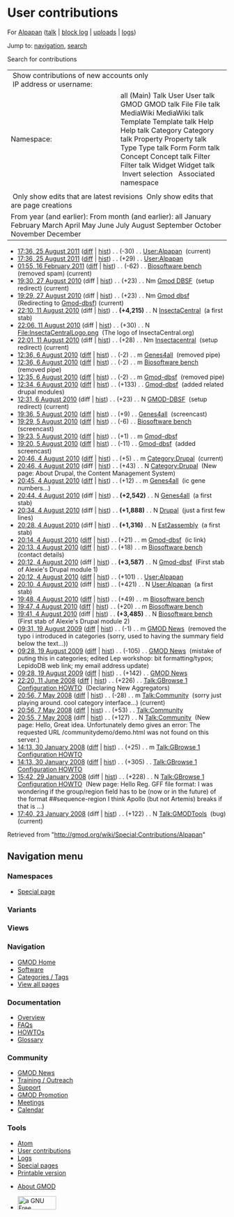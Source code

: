 <div id="mw-page-base" class="noprint">

</div>

<div id="mw-head-base" class="noprint">

</div>

<div id="content" class="mw-body" role="main">

<span id="top"></span>

<div id="mw-js-message" style="display:none;">

</div>



# <span dir="auto">User contributions</span>

<div id="bodyContent">

<div id="contentSub">

For [Alpapan](/wiki/User:Alpapan "User:Alpapan") (<a
href="/mediawiki/index.php?title=User_talk:Alpapan&amp;action=edit&amp;redlink=1"
class="new" title="User talk:Alpapan (page does not exist)">talk</a> \|
[block
log](/mediawiki/index.php?title=Special:Log/block&page=User%3AAlpapan "Special:Log/block")
\|
[uploads](/wiki/Special:ListFiles/Alpapan "Special:ListFiles/Alpapan")
\| [logs](/wiki/Special:Log/Alpapan "Special:Log/Alpapan"))

</div>

<div id="jump-to-nav" class="mw-jump">

Jump to: [navigation](#mw-navigation), [search](#p-search)

</div>

<div id="mw-content-text">

Search for contributions

<table class="mw-contributions-table">
<colgroup>
<col style="width: 50%" />
<col style="width: 50%" />
</colgroup>
<tbody>
<tr class="odd">
<td colspan="2"> Show contributions of new accounts only<br />
 IP address or username:</td>
</tr>
<tr class="even">
<td class="mw-label">Namespace:</td>
<td>all (Main) Talk User User talk GMOD GMOD talk File File talk
MediaWiki MediaWiki talk Template Template talk Help Help talk Category
Category talk Property Property talk Type Type talk Form Form talk
Concept Concept talk Filter Filter talk Widget Widget talk  
 Invert selection 
 Associated namespace </td>
</tr>
<tr class="odd">
<td colspan="2"></td>
</tr>
<tr class="even">
<td colspan="2"> Only show edits that are latest revisions
 Only show edits that are page creations</td>
</tr>
<tr class="odd">
<td colspan="2">From year (and earlier): From month (and earlier): all
January February March April May June July August September October
November December</td>
</tr>
</tbody>
</table>

- <a href="/mediawiki/index.php?title=User:Alpapan&amp;oldid=18854"
  class="mw-changeslist-date" title="User:Alpapan">17:36, 25 August
  2011</a>
  ([diff](/mediawiki/index.php?title=User:Alpapan&diff=prev&oldid=18854 "User:Alpapan")
  \|
  [hist](/mediawiki/index.php?title=User:Alpapan&action=history "User:Alpapan"))
  <span class="mw-changeslist-separator">. .</span>
  <span class="mw-plusminus-neg" dir="ltr"
  title="521 bytes after change">(-30)</span>‎
  <span class="mw-changeslist-separator">. .</span>
  <a href="/wiki/User:Alpapan" class="mw-contributions-title"
  title="User:Alpapan">User:Alpapan</a> ‎
  <span class="mw-uctop">(current)</span>
- <a href="/mediawiki/index.php?title=User:Alpapan&amp;oldid=18853"
  class="mw-changeslist-date" title="User:Alpapan">17:36, 25 August
  2011</a>
  ([diff](/mediawiki/index.php?title=User:Alpapan&diff=prev&oldid=18853 "User:Alpapan")
  \|
  [hist](/mediawiki/index.php?title=User:Alpapan&action=history "User:Alpapan"))
  <span class="mw-changeslist-separator">. .</span>
  <span class="mw-plusminus-pos" dir="ltr"
  title="551 bytes after change">(+29)</span>‎
  <span class="mw-changeslist-separator">. .</span>
  <a href="/wiki/User:Alpapan" class="mw-contributions-title"
  title="User:Alpapan">User:Alpapan</a> ‎
- <a href="/mediawiki/index.php?title=Biosoftware_bench&amp;oldid=16944"
  class="mw-changeslist-date" title="Biosoftware bench">01:55, 16 February
  2011</a>
  ([diff](/mediawiki/index.php?title=Biosoftware_bench&diff=prev&oldid=16944 "Biosoftware bench")
  \|
  [hist](/mediawiki/index.php?title=Biosoftware_bench&action=history "Biosoftware bench"))
  <span class="mw-changeslist-separator">. .</span>
  <span class="mw-plusminus-neg" dir="ltr"
  title="3,563 bytes after change">(-62)</span>‎
  <span class="mw-changeslist-separator">. .</span>
  <a href="/wiki/Biosoftware_bench" class="mw-contributions-title"
  title="Biosoftware bench">Biosoftware bench</a> ‎
  <span class="comment">(removed spam)</span>
  <span class="mw-uctop">(current)</span>
- <a href="/mediawiki/index.php?title=Gmod_DBSF&amp;oldid=14327"
  class="mw-changeslist-date" title="Gmod DBSF">19:30, 27 August 2010</a>
  (diff \|
  [hist](/mediawiki/index.php?title=Gmod_DBSF&action=history "Gmod DBSF"))
  <span class="mw-changeslist-separator">. .</span>
  <span class="mw-plusminus-pos" dir="ltr"
  title="23 bytes after change">(+23)</span>‎
  <span class="mw-changeslist-separator">. .</span> Nm
  <a href="/mediawiki/index.php?title=Gmod_DBSF&amp;redirect=no"
  class="mw-redirect mw-contributions-title" title="Gmod DBSF">Gmod
  DBSF</a> ‎ <span class="comment">(setup redirect)</span>
  <span class="mw-uctop">(current)</span>
- <a href="/mediawiki/index.php?title=Gmod_dbsf&amp;oldid=14326"
  class="mw-changeslist-date" title="Gmod dbsf">19:29, 27 August 2010</a>
  (diff \|
  [hist](/mediawiki/index.php?title=Gmod_dbsf&action=history "Gmod dbsf"))
  <span class="mw-changeslist-separator">. .</span>
  <span class="mw-plusminus-pos" dir="ltr"
  title="23 bytes after change">(+23)</span>‎
  <span class="mw-changeslist-separator">. .</span> Nm
  <a href="/mediawiki/index.php?title=Gmod_dbsf&amp;redirect=no"
  class="mw-redirect mw-contributions-title" title="Gmod dbsf">Gmod
  dbsf</a> ‎ <span class="comment">(Redirecting to
  [Gmod-dbsf](/wiki/Gmod-dbsf "Gmod-dbsf"))</span>
  <span class="mw-uctop">(current)</span>
- <a href="/mediawiki/index.php?title=InsectaCentral&amp;oldid=14138"
  class="mw-changeslist-date" title="InsectaCentral">22:10, 11 August
  2010</a> (diff \|
  [hist](/mediawiki/index.php?title=InsectaCentral&action=history "InsectaCentral"))
  <span class="mw-changeslist-separator">. .</span> **(+4,215)**‎
  <span class="mw-changeslist-separator">. .</span> N
  <a href="/wiki/InsectaCentral" class="mw-contributions-title"
  title="InsectaCentral">InsectaCentral</a> ‎ <span class="comment">(a
  first stab)</span>
- <a
  href="/mediawiki/index.php?title=File:InsectaCentralLogo.png&amp;oldid=14137"
  class="mw-changeslist-date" title="File:InsectaCentralLogo.png">22:06,
  11 August 2010</a> (diff \|
  [hist](/mediawiki/index.php?title=File:InsectaCentralLogo.png&action=history "File:InsectaCentralLogo.png"))
  <span class="mw-changeslist-separator">. .</span>
  <span class="mw-plusminus-pos" dir="ltr"
  title="30 bytes after change">(+30)</span>‎
  <span class="mw-changeslist-separator">. .</span> N
  <a href="/wiki/File:InsectaCentralLogo.png"
  class="mw-contributions-title"
  title="File:InsectaCentralLogo.png">File:InsectaCentralLogo.png</a> ‎
  <span class="comment">(The logo of InsectaCentral.org)</span>
- <a href="/mediawiki/index.php?title=Insectacentral&amp;oldid=14136"
  class="mw-changeslist-date" title="Insectacentral">22:01, 11 August
  2010</a> (diff \|
  [hist](/mediawiki/index.php?title=Insectacentral&action=history "Insectacentral"))
  <span class="mw-changeslist-separator">. .</span>
  <span class="mw-plusminus-pos" dir="ltr"
  title="28 bytes after change">(+28)</span>‎
  <span class="mw-changeslist-separator">. .</span> Nm
  <a href="/mediawiki/index.php?title=Insectacentral&amp;redirect=no"
  class="mw-redirect mw-contributions-title"
  title="Insectacentral">Insectacentral</a> ‎
  <span class="comment">(setup redirect)</span>
  <span class="mw-uctop">(current)</span>
- <a href="/mediawiki/index.php?title=Genes4all&amp;oldid=14108"
  class="mw-changeslist-date" title="Genes4all">12:36, 6 August 2010</a>
  ([diff](/mediawiki/index.php?title=Genes4all&diff=prev&oldid=14108 "Genes4all")
  \|
  [hist](/mediawiki/index.php?title=Genes4all&action=history "Genes4all"))
  <span class="mw-changeslist-separator">. .</span>
  <span class="mw-plusminus-neg" dir="ltr"
  title="2,561 bytes after change">(-2)</span>‎
  <span class="mw-changeslist-separator">. .</span> m
  <a href="/wiki/Genes4all" class="mw-contributions-title"
  title="Genes4all">Genes4all</a> ‎ <span class="comment">(removed
  pipe)</span>
- <a href="/mediawiki/index.php?title=Biosoftware_bench&amp;oldid=14107"
  class="mw-changeslist-date" title="Biosoftware bench">12:36, 6 August
  2010</a>
  ([diff](/mediawiki/index.php?title=Biosoftware_bench&diff=prev&oldid=14107 "Biosoftware bench")
  \|
  [hist](/mediawiki/index.php?title=Biosoftware_bench&action=history "Biosoftware bench"))
  <span class="mw-changeslist-separator">. .</span>
  <span class="mw-plusminus-neg" dir="ltr"
  title="3,564 bytes after change">(-2)</span>‎
  <span class="mw-changeslist-separator">. .</span> m
  <a href="/wiki/Biosoftware_bench" class="mw-contributions-title"
  title="Biosoftware bench">Biosoftware bench</a> ‎
  <span class="comment">(removed pipe)</span>
- <a href="/mediawiki/index.php?title=Gmod-dbsf&amp;oldid=14106"
  class="mw-changeslist-date" title="Gmod-dbsf">12:35, 6 August 2010</a>
  ([diff](/mediawiki/index.php?title=Gmod-dbsf&diff=prev&oldid=14106 "Gmod-dbsf")
  \|
  [hist](/mediawiki/index.php?title=Gmod-dbsf&action=history "Gmod-dbsf"))
  <span class="mw-changeslist-separator">. .</span>
  <span class="mw-plusminus-neg" dir="ltr"
  title="3,729 bytes after change">(-2)</span>‎
  <span class="mw-changeslist-separator">. .</span> m
  <a href="/wiki/Gmod-dbsf" class="mw-contributions-title"
  title="Gmod-dbsf">Gmod-dbsf</a> ‎ <span class="comment">(removed
  pipe)</span>
- <a href="/mediawiki/index.php?title=Gmod-dbsf&amp;oldid=14105"
  class="mw-changeslist-date" title="Gmod-dbsf">12:34, 6 August 2010</a>
  ([diff](/mediawiki/index.php?title=Gmod-dbsf&diff=prev&oldid=14105 "Gmod-dbsf")
  \|
  [hist](/mediawiki/index.php?title=Gmod-dbsf&action=history "Gmod-dbsf"))
  <span class="mw-changeslist-separator">. .</span>
  <span class="mw-plusminus-pos" dir="ltr"
  title="3,731 bytes after change">(+133)</span>‎
  <span class="mw-changeslist-separator">. .</span>
  <a href="/wiki/Gmod-dbsf" class="mw-contributions-title"
  title="Gmod-dbsf">Gmod-dbsf</a> ‎ <span class="comment">(added related
  drupal modules)</span>
- <a href="/mediawiki/index.php?title=GMOD-DBSF&amp;oldid=14104"
  class="mw-changeslist-date" title="GMOD-DBSF">12:31, 6 August 2010</a>
  (diff \|
  [hist](/mediawiki/index.php?title=GMOD-DBSF&action=history "GMOD-DBSF"))
  <span class="mw-changeslist-separator">. .</span>
  <span class="mw-plusminus-pos" dir="ltr"
  title="23 bytes after change">(+23)</span>‎
  <span class="mw-changeslist-separator">. .</span> N
  <a href="/mediawiki/index.php?title=GMOD-DBSF&amp;redirect=no"
  class="mw-redirect mw-contributions-title"
  title="GMOD-DBSF">GMOD-DBSF</a> ‎ <span class="comment">(setup
  redirect)</span> <span class="mw-uctop">(current)</span>
- <a href="/mediawiki/index.php?title=Genes4all&amp;oldid=14087"
  class="mw-changeslist-date" title="Genes4all">19:36, 5 August 2010</a>
  ([diff](/mediawiki/index.php?title=Genes4all&diff=prev&oldid=14087 "Genes4all")
  \|
  [hist](/mediawiki/index.php?title=Genes4all&action=history "Genes4all"))
  <span class="mw-changeslist-separator">. .</span>
  <span class="mw-plusminus-pos" dir="ltr"
  title="2,563 bytes after change">(+9)</span>‎
  <span class="mw-changeslist-separator">. .</span>
  <a href="/wiki/Genes4all" class="mw-contributions-title"
  title="Genes4all">Genes4all</a> ‎
  <span class="comment">(screencast)</span>
- <a href="/mediawiki/index.php?title=Biosoftware_bench&amp;oldid=14086"
  class="mw-changeslist-date" title="Biosoftware bench">19:29, 5 August
  2010</a>
  ([diff](/mediawiki/index.php?title=Biosoftware_bench&diff=prev&oldid=14086 "Biosoftware bench")
  \|
  [hist](/mediawiki/index.php?title=Biosoftware_bench&action=history "Biosoftware bench"))
  <span class="mw-changeslist-separator">. .</span>
  <span class="mw-plusminus-neg" dir="ltr"
  title="3,566 bytes after change">(-6)</span>‎
  <span class="mw-changeslist-separator">. .</span>
  <a href="/wiki/Biosoftware_bench" class="mw-contributions-title"
  title="Biosoftware bench">Biosoftware bench</a> ‎
  <span class="comment">(screencast)</span>
- <a href="/mediawiki/index.php?title=Gmod-dbsf&amp;oldid=14085"
  class="mw-changeslist-date" title="Gmod-dbsf">19:23, 5 August 2010</a>
  ([diff](/mediawiki/index.php?title=Gmod-dbsf&diff=prev&oldid=14085 "Gmod-dbsf")
  \|
  [hist](/mediawiki/index.php?title=Gmod-dbsf&action=history "Gmod-dbsf"))
  <span class="mw-changeslist-separator">. .</span>
  <span class="mw-plusminus-pos" dir="ltr"
  title="3,598 bytes after change">(+1)</span>‎
  <span class="mw-changeslist-separator">. .</span> m
  <a href="/wiki/Gmod-dbsf" class="mw-contributions-title"
  title="Gmod-dbsf">Gmod-dbsf</a> ‎
- <a href="/mediawiki/index.php?title=Gmod-dbsf&amp;oldid=14084"
  class="mw-changeslist-date" title="Gmod-dbsf">19:20, 5 August 2010</a>
  ([diff](/mediawiki/index.php?title=Gmod-dbsf&diff=prev&oldid=14084 "Gmod-dbsf")
  \|
  [hist](/mediawiki/index.php?title=Gmod-dbsf&action=history "Gmod-dbsf"))
  <span class="mw-changeslist-separator">. .</span>
  <span class="mw-plusminus-neg" dir="ltr"
  title="3,597 bytes after change">(-11)</span>‎
  <span class="mw-changeslist-separator">. .</span>
  <a href="/wiki/Gmod-dbsf" class="mw-contributions-title"
  title="Gmod-dbsf">Gmod-dbsf</a> ‎ <span class="comment">(added
  screencast)</span>
- <a href="/mediawiki/index.php?title=Category:Drupal&amp;oldid=14038"
  class="mw-changeslist-date" title="Category:Drupal">20:46, 4 August
  2010</a>
  ([diff](/mediawiki/index.php?title=Category:Drupal&diff=prev&oldid=14038 "Category:Drupal")
  \|
  [hist](/mediawiki/index.php?title=Category:Drupal&action=history "Category:Drupal"))
  <span class="mw-changeslist-separator">. .</span>
  <span class="mw-plusminus-pos" dir="ltr"
  title="48 bytes after change">(+5)</span>‎
  <span class="mw-changeslist-separator">. .</span> m
  <a href="/wiki/Category:Drupal" class="mw-contributions-title"
  title="Category:Drupal">Category:Drupal</a> ‎
  <span class="mw-uctop">(current)</span>
- <a href="/mediawiki/index.php?title=Category:Drupal&amp;oldid=14037"
  class="mw-changeslist-date" title="Category:Drupal">20:46, 4 August
  2010</a> (diff \|
  [hist](/mediawiki/index.php?title=Category:Drupal&action=history "Category:Drupal"))
  <span class="mw-changeslist-separator">. .</span>
  <span class="mw-plusminus-pos" dir="ltr"
  title="43 bytes after change">(+43)</span>‎
  <span class="mw-changeslist-separator">. .</span> N
  <a href="/wiki/Category:Drupal" class="mw-contributions-title"
  title="Category:Drupal">Category:Drupal</a> ‎
  <span class="comment">(New page: About Drupal, the Content Management
  System)</span>
- <a href="/mediawiki/index.php?title=Genes4all&amp;oldid=14036"
  class="mw-changeslist-date" title="Genes4all">20:45, 4 August 2010</a>
  ([diff](/mediawiki/index.php?title=Genes4all&diff=prev&oldid=14036 "Genes4all")
  \|
  [hist](/mediawiki/index.php?title=Genes4all&action=history "Genes4all"))
  <span class="mw-changeslist-separator">. .</span>
  <span class="mw-plusminus-pos" dir="ltr"
  title="2,554 bytes after change">(+12)</span>‎
  <span class="mw-changeslist-separator">. .</span> m
  <a href="/wiki/Genes4all" class="mw-contributions-title"
  title="Genes4all">Genes4all</a> ‎ <span class="comment">(ic gene
  numbers...)</span>
- <a href="/mediawiki/index.php?title=Genes4all&amp;oldid=14035"
  class="mw-changeslist-date" title="Genes4all">20:44, 4 August 2010</a>
  (diff \|
  [hist](/mediawiki/index.php?title=Genes4all&action=history "Genes4all"))
  <span class="mw-changeslist-separator">. .</span> **(+2,542)**‎
  <span class="mw-changeslist-separator">. .</span> N
  <a href="/wiki/Genes4all" class="mw-contributions-title"
  title="Genes4all">Genes4all</a> ‎ <span class="comment">(a first
  stab)</span>
- <a href="/mediawiki/index.php?title=Drupal&amp;oldid=14034"
  class="mw-changeslist-date" title="Drupal">20:34, 4 August 2010</a>
  (diff \|
  [hist](/mediawiki/index.php?title=Drupal&action=history "Drupal"))
  <span class="mw-changeslist-separator">. .</span> **(+1,888)**‎
  <span class="mw-changeslist-separator">. .</span> N
  <a href="/wiki/Drupal" class="mw-contributions-title"
  title="Drupal">Drupal</a> ‎ <span class="comment">(just a first few
  lines)</span>
- <a href="/mediawiki/index.php?title=Est2assembly&amp;oldid=14033"
  class="mw-changeslist-date" title="Est2assembly">20:28, 4 August
  2010</a> (diff \|
  [hist](/mediawiki/index.php?title=Est2assembly&action=history "Est2assembly"))
  <span class="mw-changeslist-separator">. .</span> **(+1,316)**‎
  <span class="mw-changeslist-separator">. .</span> N
  <a href="/wiki/Est2assembly" class="mw-contributions-title"
  title="Est2assembly">Est2assembly</a> ‎ <span class="comment">(a first
  stab)</span>
- <a href="/mediawiki/index.php?title=Gmod-dbsf&amp;oldid=14032"
  class="mw-changeslist-date" title="Gmod-dbsf">20:14, 4 August 2010</a>
  ([diff](/mediawiki/index.php?title=Gmod-dbsf&diff=prev&oldid=14032 "Gmod-dbsf")
  \|
  [hist](/mediawiki/index.php?title=Gmod-dbsf&action=history "Gmod-dbsf"))
  <span class="mw-changeslist-separator">. .</span>
  <span class="mw-plusminus-pos" dir="ltr"
  title="3,608 bytes after change">(+21)</span>‎
  <span class="mw-changeslist-separator">. .</span> m
  <a href="/wiki/Gmod-dbsf" class="mw-contributions-title"
  title="Gmod-dbsf">Gmod-dbsf</a> ‎ <span class="comment">(ic
  link)</span>
- <a href="/mediawiki/index.php?title=Biosoftware_bench&amp;oldid=14031"
  class="mw-changeslist-date" title="Biosoftware bench">20:13, 4 August
  2010</a>
  ([diff](/mediawiki/index.php?title=Biosoftware_bench&diff=prev&oldid=14031 "Biosoftware bench")
  \|
  [hist](/mediawiki/index.php?title=Biosoftware_bench&action=history "Biosoftware bench"))
  <span class="mw-changeslist-separator">. .</span>
  <span class="mw-plusminus-pos" dir="ltr"
  title="3,572 bytes after change">(+18)</span>‎
  <span class="mw-changeslist-separator">. .</span> m
  <a href="/wiki/Biosoftware_bench" class="mw-contributions-title"
  title="Biosoftware bench">Biosoftware bench</a> ‎
  <span class="comment">(contact details)</span>
- <a href="/mediawiki/index.php?title=Gmod-dbsf&amp;oldid=14030"
  class="mw-changeslist-date" title="Gmod-dbsf">20:12, 4 August 2010</a>
  (diff \|
  [hist](/mediawiki/index.php?title=Gmod-dbsf&action=history "Gmod-dbsf"))
  <span class="mw-changeslist-separator">. .</span> **(+3,587)**‎
  <span class="mw-changeslist-separator">. .</span> N
  <a href="/wiki/Gmod-dbsf" class="mw-contributions-title"
  title="Gmod-dbsf">Gmod-dbsf</a> ‎ <span class="comment">(First stab of
  Alexie's Drupal module 1)</span>
- <a href="/mediawiki/index.php?title=User:Alpapan&amp;oldid=14029"
  class="mw-changeslist-date" title="User:Alpapan">20:12, 4 August
  2010</a>
  ([diff](/mediawiki/index.php?title=User:Alpapan&diff=prev&oldid=14029 "User:Alpapan")
  \|
  [hist](/mediawiki/index.php?title=User:Alpapan&action=history "User:Alpapan"))
  <span class="mw-changeslist-separator">. .</span>
  <span class="mw-plusminus-pos" dir="ltr"
  title="522 bytes after change">(+101)</span>‎
  <span class="mw-changeslist-separator">. .</span>
  <a href="/wiki/User:Alpapan" class="mw-contributions-title"
  title="User:Alpapan">User:Alpapan</a> ‎
- <a href="/mediawiki/index.php?title=User:Alpapan&amp;oldid=14028"
  class="mw-changeslist-date" title="User:Alpapan">20:10, 4 August
  2010</a> (diff \|
  [hist](/mediawiki/index.php?title=User:Alpapan&action=history "User:Alpapan"))
  <span class="mw-changeslist-separator">. .</span>
  <span class="mw-plusminus-pos" dir="ltr"
  title="421 bytes after change">(+421)</span>‎
  <span class="mw-changeslist-separator">. .</span> N
  <a href="/wiki/User:Alpapan" class="mw-contributions-title"
  title="User:Alpapan">User:Alpapan</a> ‎ <span class="comment">(a first
  stab)</span>
- <a href="/mediawiki/index.php?title=Biosoftware_bench&amp;oldid=14023"
  class="mw-changeslist-date" title="Biosoftware bench">19:48, 4 August
  2010</a>
  ([diff](/mediawiki/index.php?title=Biosoftware_bench&diff=prev&oldid=14023 "Biosoftware bench")
  \|
  [hist](/mediawiki/index.php?title=Biosoftware_bench&action=history "Biosoftware bench"))
  <span class="mw-changeslist-separator">. .</span>
  <span class="mw-plusminus-pos" dir="ltr"
  title="3,554 bytes after change">(+49)</span>‎
  <span class="mw-changeslist-separator">. .</span> m
  <a href="/wiki/Biosoftware_bench" class="mw-contributions-title"
  title="Biosoftware bench">Biosoftware bench</a> ‎
- <a href="/mediawiki/index.php?title=Biosoftware_bench&amp;oldid=14022"
  class="mw-changeslist-date" title="Biosoftware bench">19:47, 4 August
  2010</a>
  ([diff](/mediawiki/index.php?title=Biosoftware_bench&diff=prev&oldid=14022 "Biosoftware bench")
  \|
  [hist](/mediawiki/index.php?title=Biosoftware_bench&action=history "Biosoftware bench"))
  <span class="mw-changeslist-separator">. .</span>
  <span class="mw-plusminus-pos" dir="ltr"
  title="3,505 bytes after change">(+20)</span>‎
  <span class="mw-changeslist-separator">. .</span> m
  <a href="/wiki/Biosoftware_bench" class="mw-contributions-title"
  title="Biosoftware bench">Biosoftware bench</a> ‎
- <a href="/mediawiki/index.php?title=Biosoftware_bench&amp;oldid=14021"
  class="mw-changeslist-date" title="Biosoftware bench">19:41, 4 August
  2010</a> (diff \|
  [hist](/mediawiki/index.php?title=Biosoftware_bench&action=history "Biosoftware bench"))
  <span class="mw-changeslist-separator">. .</span> **(+3,485)**‎
  <span class="mw-changeslist-separator">. .</span> N
  <a href="/wiki/Biosoftware_bench" class="mw-contributions-title"
  title="Biosoftware bench">Biosoftware bench</a> ‎
  <span class="comment">(First stab of Alexie's Drupal module 2)</span>
- <a href="/mediawiki/index.php?title=GMOD_News&amp;oldid=9037"
  class="mw-changeslist-date" title="GMOD News">09:31, 19 August 2009</a>
  ([diff](/mediawiki/index.php?title=GMOD_News&diff=prev&oldid=9037 "GMOD News")
  \|
  [hist](/mediawiki/index.php?title=GMOD_News&action=history "GMOD News"))
  <span class="mw-changeslist-separator">. .</span>
  <span class="mw-plusminus-neg" dir="ltr"
  title="29,165 bytes after change">(-1)</span>‎
  <span class="mw-changeslist-separator">. .</span> m
  <a href="/wiki/GMOD_News" class="mw-contributions-title"
  title="GMOD News">GMOD News</a> ‎ <span class="comment">(removed the
  typo i introduced in categories (sorry, used to having the summary
  field below the text...))</span>
- <a href="/mediawiki/index.php?title=GMOD_News&amp;oldid=9036"
  class="mw-changeslist-date" title="GMOD News">09:28, 19 August 2009</a>
  ([diff](/mediawiki/index.php?title=GMOD_News&diff=prev&oldid=9036 "GMOD News")
  \|
  [hist](/mediawiki/index.php?title=GMOD_News&action=history "GMOD News"))
  <span class="mw-changeslist-separator">. .</span>
  <span class="mw-plusminus-neg" dir="ltr"
  title="29,166 bytes after change">(-105)</span>‎
  <span class="mw-changeslist-separator">. .</span>
  <a href="/wiki/GMOD_News" class="mw-contributions-title"
  title="GMOD News">GMOD News</a> ‎ <span class="comment">(mistake of
  puting this in categories; edited Lep workshop: bit formatting/typos;
  LepidoDB web link; my email address update)</span>
- <a href="/mediawiki/index.php?title=GMOD_News&amp;oldid=9035"
  class="mw-changeslist-date" title="GMOD News">09:28, 19 August 2009</a>
  ([diff](/mediawiki/index.php?title=GMOD_News&diff=prev&oldid=9035 "GMOD News")
  \|
  [hist](/mediawiki/index.php?title=GMOD_News&action=history "GMOD News"))
  <span class="mw-changeslist-separator">. .</span>
  <span class="mw-plusminus-pos" dir="ltr"
  title="29,271 bytes after change">(+142)</span>‎
  <span class="mw-changeslist-separator">. .</span>
  <a href="/wiki/GMOD_News" class="mw-contributions-title"
  title="GMOD News">GMOD News</a> ‎
- <a
  href="/mediawiki/index.php?title=Talk:GBrowse_1_Configuration_HOWTO&amp;oldid=5596"
  class="mw-changeslist-date"
  title="Talk:GBrowse 1 Configuration HOWTO">22:20, 11 June 2008</a>
  ([diff](/mediawiki/index.php?title=Talk:GBrowse_1_Configuration_HOWTO&diff=prev&oldid=5596 "Talk:GBrowse 1 Configuration HOWTO")
  \|
  [hist](/mediawiki/index.php?title=Talk:GBrowse_1_Configuration_HOWTO&action=history "Talk:GBrowse 1 Configuration HOWTO"))
  <span class="mw-changeslist-separator">. .</span>
  <span class="mw-plusminus-pos" dir="ltr"
  title="1,613 bytes after change">(+226)</span>‎
  <span class="mw-changeslist-separator">. .</span>
  <a href="/wiki/Talk:GBrowse_1_Configuration_HOWTO"
  class="mw-contributions-title"
  title="Talk:GBrowse 1 Configuration HOWTO">Talk:GBrowse 1 Configuration
  HOWTO</a> ‎ <span class="comment">(Declaring New Aggregators)</span>
- <a href="/mediawiki/index.php?title=Talk:Community&amp;oldid=5314"
  class="mw-changeslist-date" title="Talk:Community">20:56, 7 May 2008</a>
  ([diff](/mediawiki/index.php?title=Talk:Community&diff=prev&oldid=5314 "Talk:Community")
  \|
  [hist](/mediawiki/index.php?title=Talk:Community&action=history "Talk:Community"))
  <span class="mw-changeslist-separator">. .</span>
  <span class="mw-plusminus-neg" dir="ltr"
  title="152 bytes after change">(-28)</span>‎
  <span class="mw-changeslist-separator">. .</span> m
  <a href="/wiki/Talk:Community" class="mw-contributions-title"
  title="Talk:Community">Talk:Community</a> ‎
  <span class="comment">(sorry just playing around. cool category
  interface...)</span> <span class="mw-uctop">(current)</span>
- <a href="/mediawiki/index.php?title=Talk:Community&amp;oldid=5313"
  class="mw-changeslist-date" title="Talk:Community">20:56, 7 May 2008</a>
  ([diff](/mediawiki/index.php?title=Talk:Community&diff=prev&oldid=5313 "Talk:Community")
  \|
  [hist](/mediawiki/index.php?title=Talk:Community&action=history "Talk:Community"))
  <span class="mw-changeslist-separator">. .</span>
  <span class="mw-plusminus-pos" dir="ltr"
  title="180 bytes after change">(+53)</span>‎
  <span class="mw-changeslist-separator">. .</span>
  <a href="/wiki/Talk:Community" class="mw-contributions-title"
  title="Talk:Community">Talk:Community</a> ‎
- <a href="/mediawiki/index.php?title=Talk:Community&amp;oldid=5312"
  class="mw-changeslist-date" title="Talk:Community">20:55, 7 May 2008</a>
  (diff \|
  [hist](/mediawiki/index.php?title=Talk:Community&action=history "Talk:Community"))
  <span class="mw-changeslist-separator">. .</span>
  <span class="mw-plusminus-pos" dir="ltr"
  title="127 bytes after change">(+127)</span>‎
  <span class="mw-changeslist-separator">. .</span> N
  <a href="/wiki/Talk:Community" class="mw-contributions-title"
  title="Talk:Community">Talk:Community</a> ‎ <span class="comment">(New
  page: Hello, Great idea. Unfortunately demo gives an error: The
  requested URL /communitydemo/demo.html was not found on this
  server.)</span>
- <a
  href="/mediawiki/index.php?title=Talk:GBrowse_1_Configuration_HOWTO&amp;oldid=4516"
  class="mw-changeslist-date"
  title="Talk:GBrowse 1 Configuration HOWTO">14:13, 30 January 2008</a>
  ([diff](/mediawiki/index.php?title=Talk:GBrowse_1_Configuration_HOWTO&diff=prev&oldid=4516 "Talk:GBrowse 1 Configuration HOWTO")
  \|
  [hist](/mediawiki/index.php?title=Talk:GBrowse_1_Configuration_HOWTO&action=history "Talk:GBrowse 1 Configuration HOWTO"))
  <span class="mw-changeslist-separator">. .</span>
  <span class="mw-plusminus-pos" dir="ltr"
  title="951 bytes after change">(+25)</span>‎
  <span class="mw-changeslist-separator">. .</span> m
  <a href="/wiki/Talk:GBrowse_1_Configuration_HOWTO"
  class="mw-contributions-title"
  title="Talk:GBrowse 1 Configuration HOWTO">Talk:GBrowse 1 Configuration
  HOWTO</a> ‎
- <a
  href="/mediawiki/index.php?title=Talk:GBrowse_1_Configuration_HOWTO&amp;oldid=4515"
  class="mw-changeslist-date"
  title="Talk:GBrowse 1 Configuration HOWTO">14:13, 30 January 2008</a>
  ([diff](/mediawiki/index.php?title=Talk:GBrowse_1_Configuration_HOWTO&diff=prev&oldid=4515 "Talk:GBrowse 1 Configuration HOWTO")
  \|
  [hist](/mediawiki/index.php?title=Talk:GBrowse_1_Configuration_HOWTO&action=history "Talk:GBrowse 1 Configuration HOWTO"))
  <span class="mw-changeslist-separator">. .</span>
  <span class="mw-plusminus-pos" dir="ltr"
  title="926 bytes after change">(+305)</span>‎
  <span class="mw-changeslist-separator">. .</span>
  <a href="/wiki/Talk:GBrowse_1_Configuration_HOWTO"
  class="mw-contributions-title"
  title="Talk:GBrowse 1 Configuration HOWTO">Talk:GBrowse 1 Configuration
  HOWTO</a> ‎
- <a
  href="/mediawiki/index.php?title=Talk:GBrowse_1_Configuration_HOWTO&amp;oldid=4377"
  class="mw-changeslist-date"
  title="Talk:GBrowse 1 Configuration HOWTO">15:42, 29 January 2008</a>
  (diff \|
  [hist](/mediawiki/index.php?title=Talk:GBrowse_1_Configuration_HOWTO&action=history "Talk:GBrowse 1 Configuration HOWTO"))
  <span class="mw-changeslist-separator">. .</span>
  <span class="mw-plusminus-pos" dir="ltr"
  title="228 bytes after change">(+228)</span>‎
  <span class="mw-changeslist-separator">. .</span> N
  <a href="/wiki/Talk:GBrowse_1_Configuration_HOWTO"
  class="mw-contributions-title"
  title="Talk:GBrowse 1 Configuration HOWTO">Talk:GBrowse 1 Configuration
  HOWTO</a> ‎ <span class="comment">(New page: Hello Reg. GFF file
  format: I was wondering if the group/region field has to be (now or in
  the future) of the format \##sequence-region I think Apollo (but not
  Artemis) breaks if that is ...)</span>
- <a href="/mediawiki/index.php?title=Talk:GMODTools&amp;oldid=4134"
  class="mw-changeslist-date" title="Talk:GMODTools">17:40, 23 January
  2008</a> (diff \|
  [hist](/mediawiki/index.php?title=Talk:GMODTools&action=history "Talk:GMODTools"))
  <span class="mw-changeslist-separator">. .</span>
  <span class="mw-plusminus-pos" dir="ltr"
  title="122 bytes after change">(+122)</span>‎
  <span class="mw-changeslist-separator">. .</span> N
  <a href="/wiki/Talk:GMODTools" class="mw-contributions-title"
  title="Talk:GMODTools">Talk:GMODTools</a> ‎
  <span class="comment">(bug)</span>
  <span class="mw-uctop">(current)</span>

</div>

<div class="printfooter">

Retrieved from "<http://gmod.org/wiki/Special:Contributions/Alpapan>"

</div>

<div id="catlinks" class="catlinks catlinks-allhidden">

</div>

<div class="visualClear">

</div>

</div>

</div>

<div id="mw-navigation">

## Navigation menu

<div id="mw-head">



<div id="left-navigation">

<div id="p-namespaces" class="vectorTabs" role="navigation"
aria-labelledby="p-namespaces-label">

### Namespaces

- <span id="ca-nstab-special">[Special
  page](/wiki/Special:Contributions/Alpapan "This is a special page, you cannot edit the page itself")</span>

</div>

<div id="p-variants" class="vectorMenu emptyPortlet" role="navigation"
aria-labelledby="p-variants-label">

### 

### Variants[](#)

<div class="menu">

</div>

</div>

</div>

<div id="right-navigation">

<div id="p-views" class="vectorTabs emptyPortlet" role="navigation"
aria-labelledby="p-views-label">

### Views

</div>



</div>



</div>

</div>

</div>

<div id="mw-panel">

<div id="p-logo" role="banner">

<a href="/wiki/Main_Page"
style="background-image: url(http://gmod.org/images/GMOD-cogs.png);"
title="Visit the main page"></a>

</div>

<div id="p-Navigation" class="portal" role="navigation"
aria-labelledby="p-Navigation-label">

### Navigation

<div class="body">

- <span id="n-GMOD-Home">[GMOD Home](/wiki/Main_Page)</span>
- <span id="n-Software">[Software](/wiki/GMOD_Components)</span>
- <span id="n-Categories-.2F-Tags">[Categories /
  Tags](/wiki/Categories)</span>
- <span id="n-View-all-pages">[View all
  pages](/wiki/Special:AllPages)</span>

</div>

</div>

<div id="p-Documentation" class="portal" role="navigation"
aria-labelledby="p-Documentation-label">

### Documentation

<div class="body">

- <span id="n-Overview">[Overview](/wiki/Overview)</span>
- <span id="n-FAQs">[FAQs](/wiki/Category:FAQ)</span>
- <span id="n-HOWTOs">[HOWTOs](/wiki/Category:HOWTO)</span>
- <span id="n-Glossary">[Glossary](/wiki/Glossary)</span>

</div>

</div>

<div id="p-Community" class="portal" role="navigation"
aria-labelledby="p-Community-label">

### Community

<div class="body">

- <span id="n-GMOD-News">[GMOD News](/wiki/GMOD_News)</span>
- <span id="n-Training-.2F-Outreach">[Training /
  Outreach](/wiki/Training_and_Outreach)</span>
- <span id="n-Support">[Support](/wiki/Support)</span>
- <span id="n-GMOD-Promotion">[GMOD
  Promotion](/wiki/GMOD_Promotion)</span>
- <span id="n-Meetings">[Meetings](/wiki/Meetings)</span>
- <span id="n-Calendar">[Calendar](/wiki/Calendar)</span>

</div>

</div>

<div id="p-tb" class="portal" role="navigation"
aria-labelledby="p-tb-label">

### Tools

<div class="body">

- <span id="feedlinks"><a
  href="http://gmod.org/mediawiki/index.php?title=Special:Contributions/Alpapan&amp;feed=atom"
  id="feed-atom" class="feedlink" rel="alternate"
  type="application/atom+xml" title="Atom feed for this page">Atom</a></span>
- <span id="t-contributions">[User
  contributions](/wiki/Special:Contributions/Alpapan "A list of contributions of this user")</span>
- <span id="t-log">[Logs](/wiki/Special:Log/Alpapan)</span>
- <span id="t-specialpages"><a href="/wiki/Special:SpecialPages" accesskey="q"
  title="A list of all special pages [q]">Special pages</a></span>
- <span id="t-print"><a
  href="/mediawiki/index.php?title=Special:Contributions/Alpapan&amp;printable=yes"
  rel="alternate" accesskey="p"
  title="Printable version of this page [p]">Printable version</a></span>

</div>

</div>

</div>

</div>

<div id="footer" role="contentinfo">

- <span id="footer-places-about">[About
  GMOD](/wiki/GMOD:About "GMOD:About")</span>

<!-- -->

- <span id="footer-copyrightico">[<img src="http://www.gnu.org/graphics/gfdl-logo-small.png" width="88"
  height="31" alt="a GNU Free Documentation License" />](http://www.gnu.org/licenses/fdl-1.3.html)</span>


<div style="clear:both">

</div>

</div>
